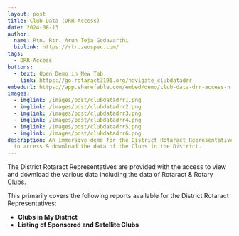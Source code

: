```yaml
---
layout: post
title: Club Data (DRR Access)
date: 2024-08-13
author:
  name: Rtn. Rtr. Arun Teja Godavarthi
  biolink: https://rtr.zeospec.com/
tags:
  - DRR-Access
buttons:
  - text: Open Demo in New Tab
    link: https://go.rotaract3191.org/navigate_clubdatadrr
embedurl: https://app.sharefable.com/embed/demo/club-data-drr-access-n-jmmno7v8okv4gcpc
images:
  - imglink: /images/post/clubdatadrr1.png
  - imglink: /images/post/clubdatadrr2.png
  - imglink: /images/post/clubdatadrr3.png
  - imglink: /images/post/clubdatadrr4.png
  - imglink: /images/post/clubdatadrr5.png
  - imglink: /images/post/clubdatadrr6.png
description: An immersive demo for the District Rotaract Representatives on how
  to access & download the data of the Clubs in the District.
---
```

The District Rotaract Representatives are provided with the access to view and download the various data including the data of Rotaract & Rotary Clubs.

This primarily covers the following reports available for the District Rotaract Representatives:

* **Clubs in My District**
* **Listing of Sponsored and Satellite Clubs**
